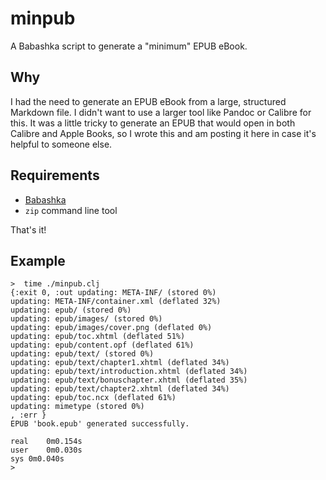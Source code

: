 # minpub

A Babashka script to generate a "minimum" EPUB eBook.

## Why

I had the need to generate an EPUB eBook from a large, structured
Markdown file. I didn't want to use a larger tool like Pandoc or
Calibre for this.  It was a little tricky to generate an EPUB
that would open in both Calibre and Apple Books, so I wrote this
and am posting it here in case it's helpful to someone else.

## Requirements

- [Babashka](https://github.com/babashka/babashka)
- `zip` command line tool

That's it!

## Example

```
>  time ./minpub.clj
{:exit 0, :out updating: META-INF/ (stored 0%)
updating: META-INF/container.xml (deflated 32%)
updating: epub/ (stored 0%)
updating: epub/images/ (stored 0%)
updating: epub/images/cover.png (deflated 0%)
updating: epub/toc.xhtml (deflated 51%)
updating: epub/content.opf (deflated 61%)
updating: epub/text/ (stored 0%)
updating: epub/text/chapter1.xhtml (deflated 34%)
updating: epub/text/introduction.xhtml (deflated 34%)
updating: epub/text/bonuschapter.xhtml (deflated 35%)
updating: epub/text/chapter2.xhtml (deflated 34%)
updating: epub/toc.ncx (deflated 61%)
updating: mimetype (stored 0%)
, :err }
EPUB 'book.epub' generated successfully.

real	0m0.154s
user	0m0.030s
sys	0m0.040s
>
```
